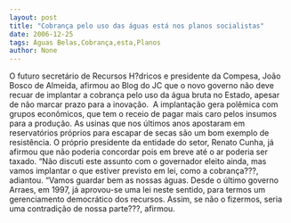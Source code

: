 ```yaml
---
layout: post
title: "Cobrança pelo uso das águas está nos planos socialistas"
date: 2006-12-25
tags: Águas Belas,Cobrança,esta,Planos
author: None
---
```

O futuro secretário de Recursos H?dricos e presidente da Compesa, João Bosco de Almeida, afirmou ao Blog do JC que o novo governo não deve recuar de implantar a cobrança pelo uso da água bruta no Estado, apesar de não marcar prazo para a inovação.&nbsp;
A&nbsp;implantação gera polêmica com grupos econômicos, que tem o receio de pagar mais caro pelos insumos para a produção. As usinas que nos últimos anos apostaram em reservatórios próprios para escapar de secas são um bom exemplo de resistência. O próprio presidente da entidade do setor, Renato Cunha, já afirmou que não poderia concordar pois em breve até o ar poderia ser taxado.
“Não discuti este assunto com o governador eleito ainda, mas vamos implantar o que estiver previsto em lei, como a cobrança???, adiantou. “Vamos guardar bem as nossas águas. Desde o último governo Arraes, em 1997, já aprovou-se uma lei neste sentido, para termos um gerenciamento democrático dos recursos. Assim, se não o fizermos, seria uma contradição de nossa parte???, afirmou. 